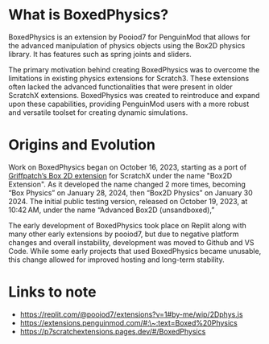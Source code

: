 # What is BoxedPhysics?
BoxedPhysics is an extension by Pooiod7 for PenguinMod that allows for the advanced manipulation of physics objects using the Box2D physics library. It has features such as spring joints and sliders.

The primary motivation behind creating BoxedPhysics was to overcome the limitations in existing physics extensions for Scratch3. These extensions often lacked the advanced functionalities that were present in older ScratchX extensions. BoxedPhysics was created to reintroduce and expand upon these capabilities, providing PenguinMod users with a more robust and versatile toolset for creating dynamic simulations.

# Origins and Evolution
Work on BoxedPhysics began on October 16, 2023, starting as a port of [Griffpatch’s Box 2D extension](http://griffpatch.github.io/Box2D.js-Scratch2-Extension/GriffpatchBox2D.v0.3.js) for ScratchX under the name "Box2D Extension". 
As it developed the name changed 2 more times, becoming “Box Physics” on January 28, 2024, then “Box2D Physics” on January 30 2024. 
The initial public testing version, released on October 19, 2023, at 10:42 AM, under the name “Advanced Box2D (unsandboxed),”

The early development of BoxedPhysics took place on Replit along with many other early extensions by pooiod7, but due to negative platform changes and overall instability, development was moved to Github and VS Code.
While some early projects that used BoxedPhysics became unusable, this change allowed for improved hosting and long-term stability.

# Links to note
- https://replit.com/@pooiod7/extensions?v=1#by-me/wip/2Dphys.js
- https://extensions.penguinmod.com/#:\~:text=Boxed%20Physics
- https://p7scratchextensions.pages.dev/#/BoxedPhysics

<!-- <title source="extension_name"><default>{{PAGENAME}}</default></title>
<image source="extension_img"><default>BoxedPhysics.png</default></image>
<data source="extension_desc"><label>Description</label><default>An implementation the Box2D physics engine with support for joints, springs, sliders, and more.</default></data>
<data source="collection"><label>Collection</label></data>
<data source="link"><label>Link</label></data>
<data source="added"><label>Added?</label></data> -->
